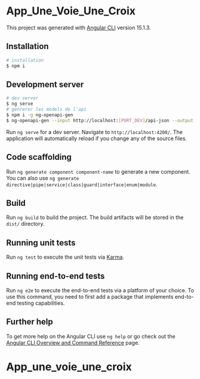 # App_Une_Voie_Une_Croix

This project was generated with [Angular CLI](https://github.com/angular/angular-cli) version 15.1.3.
## Installation
```bash
# installation
$ npm i

```
## Development server
```bash
# dev server
$ ng serve
# genrerer les models de l'api
$ npm i -g ng-openapi-gen
$ ng-openapi-gen --input http://localhost:[PORT_DEV]/api-json --output src/app/core/api
```
Run `ng serve` for a dev server. Navigate to `http://localhost:4200/`. The application will automatically reload if you change any of the source files.

## Code scaffolding

Run `ng generate component component-name` to generate a new component. You can also use `ng generate directive|pipe|service|class|guard|interface|enum|module`.

## Build

Run `ng build` to build the project. The build artifacts will be stored in the `dist/` directory.

## Running unit tests

Run `ng test` to execute the unit tests via [Karma](https://karma-runner.github.io).

## Running end-to-end tests

Run `ng e2e` to execute the end-to-end tests via a platform of your choice. To use this command, you need to first add a package that implements end-to-end testing capabilities.

## Further help

To get more help on the Angular CLI use `ng help` or go check out the [Angular CLI Overview and Command Reference](https://angular.io/cli) page.
# App_une_voie_une_croix
